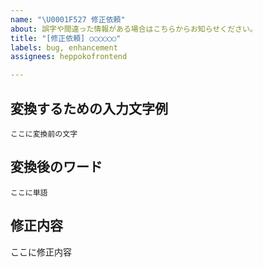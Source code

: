 ```yaml
---
name: "\U0001F527 修正依頼"
about: 誤字や間違った情報がある場合はこちらからお知らせください。
title: "[修正依頼] ○○○○○○"
labels: bug, enhancement
assignees: heppokofrontend

---
```


## 変換するための入力文字例

```
ここに変換前の文字
```

## 変換後のワード

```
ここに単語
```

## 修正内容

<!--
削除依頼の場合は詳細情報、誤ってる場合は正しい変換結果をお知らせください。
-->


ここに修正内容
